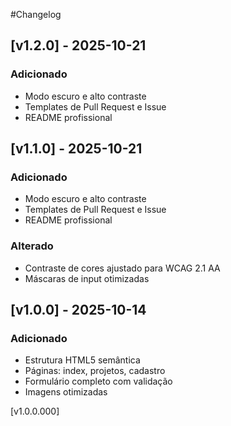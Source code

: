#Changelog

## [v1.2.0] - 2025-10-21
### Adicionado
- Modo escuro e alto contraste
- Templates de Pull Request e Issue
- README profissional

## [v1.1.0] - 2025-10-21
### Adicionado
- Modo escuro e alto contraste
- Templates de Pull Request e Issue
- README profissional

### Alterado
- Contraste de cores ajustado para WCAG 2.1 AA
- Máscaras de input otimizadas

## [v1.0.0] - 2025-10-14
### Adicionado
- Estrutura HTML5 semântica
- Páginas: index, projetos, cadastro
- Formulário completo com validação
- Imagens otimizadas

[v1.0.0.000]
